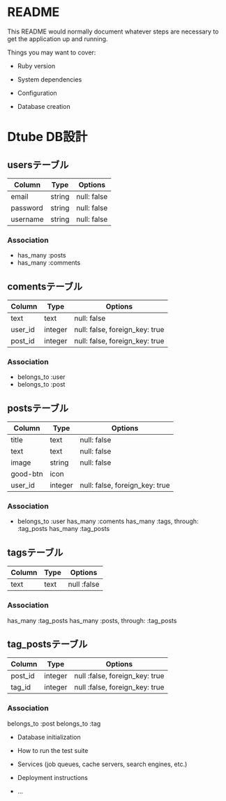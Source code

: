 # README

This README would normally document whatever steps are necessary to get the
application up and running.

Things you may want to cover:

* Ruby version

* System dependencies

* Configuration

* Database creation

# Dtube DB設計
## usersテーブル
|Column|Type|Options|
|------|----|-------|
|email|string|null: false|
|password|string|null: false|
|username|string|null: false|
### Association
- has_many :posts
- has_many :comments

## comentsテーブル
|Column|Type|Options|
|------|----|-------|
|text|text|null: false|
|user_id|integer|null: false, foreign_key: true|
|post_id|integer|null: false, foreign_key: true|
### Association
- belongs_to :user
- belongs_to :post

## postsテーブル
|Column|Type|Options|
|------|----|-------|
|title|text|null: false|
|text|text|null: false|
|image|string|null: false|
|good-btn|icon||
|user_id|integer|null: false, foreign_key: true|
### Association
- belongs_to :user
has_many :coments
has_many  :tags, through: :tag_posts
has_many :tag_posts

## tagsテーブル
|Column|Type|Options|
|------|----|-------|
|text|text|null :false|
### Association
has_many :tag_posts
has_many  :posts, through: :tag_posts

## tag_postsテーブル
|Column|Type|Options|
|------|----|-------|
|post_id|integer|null :false, foreign_key: true|
|tag_id|integer|null :false, foreign_key: true|
### Association
belongs_to :post
belongs_to :tag


* Database initialization

* How to run the test suite

* Services (job queues, cache servers, search engines, etc.)

* Deployment instructions

* ...
